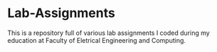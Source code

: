 # Lab-Assignments
This is a repository full of various lab assignments I coded during my education at Faculty of Eletrical Engineering and Computing.
